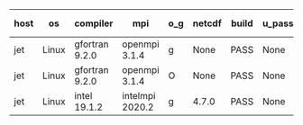 

| host     | os       | compiler                              | mpi                      | o_g        | netcdf        | build       | u_pass          | u_fail          | s_pass            | s_fail            | e_pass             | e_fail             | nuopc_pass       | nuopc_fail       | artifacts link          |
|----------|----------|---------------------------------------|--------------------------|------------|---------------|-------------|-----------------|-----------------|-------------------|-------------------|--------------------|--------------------|------------------|------------------|-------------------------|
| jet | Linux | gfortran 9.2.0 | openmpi 3.1.4  | g | None  | PASS | None | None | None | None | None | None | None | None | <a href="https://github.com/esmf-org/esmf-test-artifacts/tree/f0fe1c23ba42dd3fa56c206f19aec60c9bbfa8cf/develop/gfortran/9.2.0/g/openmpi/3.1.4" target="_blank">f0fe1c2</a> | 
| jet | Linux | gfortran 9.2.0 | openmpi 3.1.4  | O | None  | PASS | None | None | None | None | None | None | None | None | <a href="https://github.com/esmf-org/esmf-test-artifacts/tree/fe3a93cd6f0619f7ea28a0630b8ada783ba17d43/develop/gfortran/9.2.0/O/openmpi/3.1.4" target="_blank">fe3a93c</a> | 
| jet | Linux | intel 19.1.2 | intelmpi 2020.2  | g | 4.7.0  | PASS | None | None | None | None | None | None | None | None | <a href="https://github.com/esmf-org/esmf-test-artifacts/tree/592549ac21457d1dd7b28fcf193fd9457bb40d16/develop/intel/19.1.2/g/intelmpi/2020.2" target="_blank">592549a</a> | 
